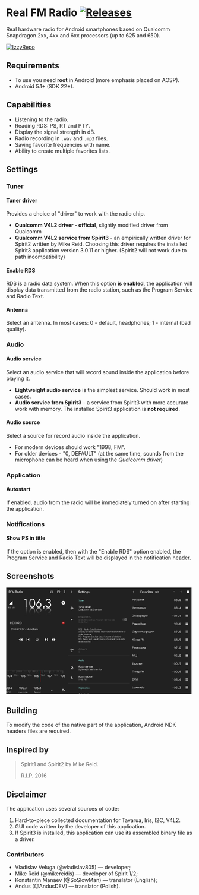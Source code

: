 # Real FM Radio [![Releases](https://img.shields.io/github/downloads/vladislav805/RFM-Radio/total)](https://github.com/vladislav805/RFM-Radio/releases/latest)

Real hardware radio for Android smartphones based on Qualcomm Snapdragon 2xx, 4xx and 6xx processors (up to 625 and 650).

[<img alt="IzzyRepo" src="https://gitlab.com/IzzyOnDroid/repo/-/raw/master/assets/IzzyOnDroid.png" width="176" />](https://apt.izzysoft.de/fdroid/index/apk/com.vlad805.fmradio)


## Requirements

* To use you need **root** in Android (more emphasis placed on AOSP).
* Android 5.1+ (SDK 22+).


## Capabilities

* Listening to the radio.
* Reading RDS: PS, RT and PTY.
* Display the signal strength in dB.
* Radio recording in `.wav` and `.mp3` files.
* Saving favorite frequencies with name.
* Ability to create multiple favorites lists.

## Settings
### Tuner
#### Tuner driver

Provides a choice of "driver" to work with the radio chip.
* **Qualcomm V4L2 driver - official**, slightly modified driver from Qualcomm
* **Qualcomm V4L2 service from Spirit3** - an empirically written driver for Spirit2 written by Mike Reid. Choosing this driver requires the installed Spirit3 application version 3.0.11 or higher. (Spirit2 will not work due to path incompatibility)


#### Enable RDS

RDS is a radio data system.
When this option **is enabled**, the application will display data transmitted from the radio station, such as the Program Service and Radio Text.

#### Antenna

Select an antenna. In most cases: 0 - default, headphones; 1 - internal (bad quality).


### Audio
#### Audio service

Select an audio service that will record sound inside the application before playing it.
* **Lightweight audio service** is the simplest service. Should work in most cases.
* **Audio service from Spirit3** - a service from Spirit3 with more accurate work with memory. The installed Spirit3 application is **not required**.


#### Audio source

Select a source for record audio inside the application.
* For modern devices should work "1998, FM".
* For older devices - "0, DEFAULT" (at the same time, sounds from the microphone can be heard when using the *Qualcomm driver*)


### Application
#### Autostart

If enabled, audio from the radio will be immediately turned on after starting the application.


### Notifications
#### Show PS in title

If the option is enabled, then with the "Enable RDS" option enabled, the Program Service and Radio Text will be displayed in the notification header.


## Screenshots

<img src="images/main.png" width="33%" alt="Main screen"/><img src="images/settings.png" width="33%" alt="Settings screen"/><img src="images/favorites.png" width="33%" alt="Favorites screen"/>

## Building

To modify the code of the native part of the application, Android NDK headers files are required.


## Inspired by

> Spirit1 and Spirit2 by Mike Reid.
>
> R.I.P. 2016

## Disclaimer

The application uses several sources of code:
1. Hard-to-piece collected documentation for Tavarua, Iris, I2C, V4L2.
2. GUI code written by the developer of this application.
3. If Spirit3 is installed, this application can use its assembled binary file as a driver.

### Contributors
* Vladislav Veluga (@vladislav805) &mdash; developer;
* Mike Reid (@mikereidis) &mdash; developer of Spirit 1/2;
* Konstantin Manaev (@SoSlowMan) &mdash; translator (English);
* Andus (@AndusDEV) &mdash; translator (Polish).
